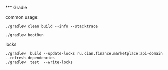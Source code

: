 *** Gradle


common usage:

```
./gradlew clean build --info --stacktrace

./gradlew bootRun
```


locks
```
./gradlew  build --update-locks ru.cian.finance.marketplace:api-domain --refresh-dependencies
./gradlew  test  --write-locks
```